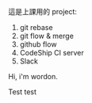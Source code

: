 這是上課用的 project:
1. git rebase
2. git flow & merge
3. github flow
4. CodeShip CI server
5. Slack


Hi, i'm wordon.

Test test
